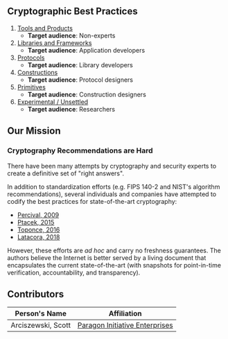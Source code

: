 ## Cryptographic Best Practices

1. [Tools and Products](/products)
   * **Target audience**: Non-experts
2. [Libraries and Frameworks](/libraries)
   * **Target audience**: Application developers
3. [Protocols](/protocols)
   * **Target audience**: Library developers
4. [Constructions](/constructions)
   * **Target audience**: Protocol designers
5. [Primitives](/primitives)
   * **Target audience**: Construction designers
6. [Experimental / Unsettled](/experimental)
   * **Target audience**: Researchers

## Our Mission

### Cryptography Recommendations are Hard

There have been many attempts by cryptography and security experts to
create a definitive set of "right answers".

In addition to standardization efforts (e.g. FIPS 140-2 and NIST's algorithm
recommendations), several individuals and companies have attempted to codify
the best practices for state-of-the-art cryptography:

* [Percival, 2009](https://www.daemonology.net/blog/2009-06-11-cryptographic-right-answers.html)
* [Ptacek, 2015](https://gist.github.com/tqbf/be58d2d39690c3b366ad)
* [Toponce, 2016](https://gist.github.com/atoponce/07d8d4c833873be2f68c34f9afc5a78a)
* [Latacora, 2018](https://latacora.micro.blog/2018/04/03/cryptographic-right-answers.html)

However, these efforts are *ad hoc* and carry no freshness guarantees.
The authors believe the Internet is better served by a living document that
encapsulates the current state-of-the-art (with snapshots for point-in-time
verification, accountability, and transparency).

## Contributors

| Person's Name      | Affiliation                                            |
|--------------------|--------------------------------------------------------|
| Arciszewski, Scott | [Paragon Initiative Enterprises](https://paragonie.com)|
